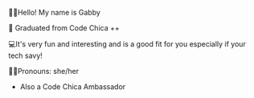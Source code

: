 🖐🏻Hello! My name is Gabby

💼 Graduated from Code Chica ++ 

💻It's very fun and interesting and is a good fit for you especially if your tech savy! 

👧🏻Pronouns: she/her

- Also a Code Chica Ambassador
